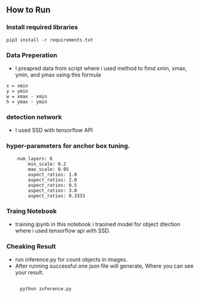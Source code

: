 ## How to Run

### Install required libraries
`pip3 install -r requirements.txt`



### Data Preperation
- I preapred data from script where i used method to fimd  xmin, xmax, ymin, and ymax using this formula

```
x = xmin
y = ymin
w = xmax - xmin
h = ymax - ymin

```

### detection network

- I used SSD with tensorflow API

### hyper-parameters for anchor box tuning.

```
	num_layers: 6
        min_scale: 0.2
        max_scale: 0.95
        aspect_ratios: 1.0
        aspect_ratios: 2.0
        aspect_ratios: 0.5
        aspect_ratios: 3.0
        aspect_ratios: 0.3333
```
        
###  Traing Notebook
- training.ipynb in this notebook i traoined model for object dtection where i used tensorflow api with SSD.


### Cheaking Result

- run inference.py for count objects in images.
- After running successful one json file will generate, Where you can see your result.

```

     python inference.py

```







